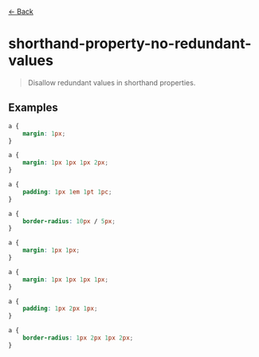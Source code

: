 [&#x2190; Back](./)
# shorthand-property-no-redundant-values

> Disallow redundant values in shorthand properties.

 

## Examples

<code-highlight>
 
<div slot="correct">

```css
a { 
    margin: 1px;
}

a { 
    margin: 1px 1px 1px 2px;
}

a { 
    padding: 1px 1em 1pt 1pc;
}

a { 
    border-radius: 10px / 5px;
}

```

</div>

 
<div slot="incorrect">

```css
a { 
    margin: 1px 1px; 
}

a { 
    margin: 1px 1px 1px 1px; 
}

a { 
    padding: 1px 2px 1px; 
}

a { 
    border-radius: 1px 2px 1px 2px; 
}

```

</div>

 
</code-highlight>

